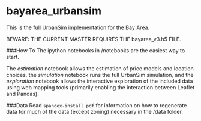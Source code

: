 bayarea_urbansim
=======

This is the full UrbanSim implementation for the Bay Area.

BEWARE: THE CURRENT MASTER REQUIRES THE bayarea_v3.h5 FILE.

###How To
The ipython notebooks in /notebooks are the easiest way to start. 

The *estimation* notebook allows the estimation of price models and location choices, the *simulation* notebook runs the full UrbanSim simulation, and the *exploration* notebook allows the interactive exploration of the included data using web mapping tools (primarily enabling the interaction between Leaflet and Pandas).

###Data
Read `spandex-install.pdf` for information on how to regenerate data for much of the data (except zoning) necessary in the /data folder. 